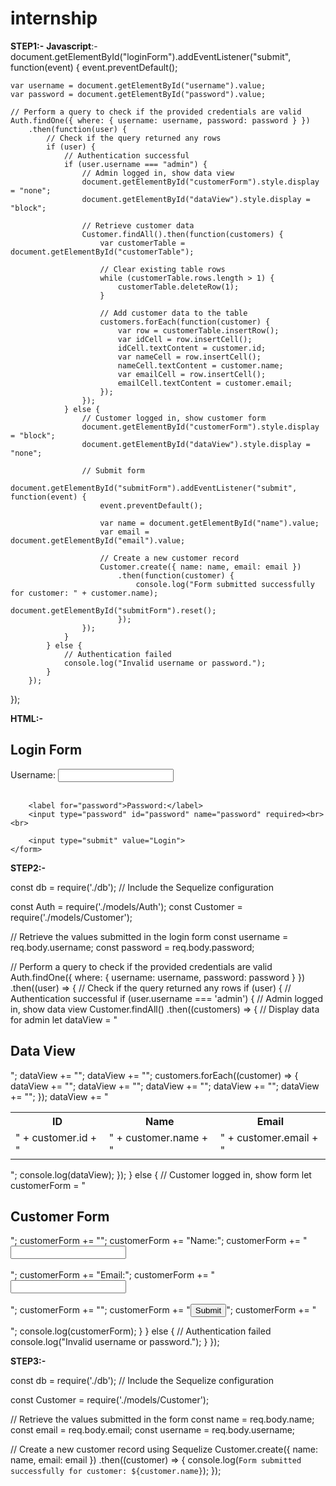 # internship

**STEP1:-**
**Javascript**:-
document.getElementById("loginForm").addEventListener("submit", function(event) {
    event.preventDefault();

    var username = document.getElementById("username").value;
    var password = document.getElementById("password").value;

    // Perform a query to check if the provided credentials are valid
    Auth.findOne({ where: { username: username, password: password } })
        .then(function(user) {
            // Check if the query returned any rows
            if (user) {
                // Authentication successful
                if (user.username === "admin") {
                    // Admin logged in, show data view
                    document.getElementById("customerForm").style.display = "none";
                    document.getElementById("dataView").style.display = "block";

                    // Retrieve customer data
                    Customer.findAll().then(function(customers) {
                        var customerTable = document.getElementById("customerTable");

                        // Clear existing table rows
                        while (customerTable.rows.length > 1) {
                            customerTable.deleteRow(1);
                        }

                        // Add customer data to the table
                        customers.forEach(function(customer) {
                            var row = customerTable.insertRow();
                            var idCell = row.insertCell();
                            idCell.textContent = customer.id;
                            var nameCell = row.insertCell();
                            nameCell.textContent = customer.name;
                            var emailCell = row.insertCell();
                            emailCell.textContent = customer.email;
                        });
                    });
                } else {
                    // Customer logged in, show customer form
                    document.getElementById("customerForm").style.display = "block";
                    document.getElementById("dataView").style.display = "none";

                    // Submit form
                    document.getElementById("submitForm").addEventListener("submit", function(event) {
                        event.preventDefault();

                        var name = document.getElementById("name").value;
                        var email = document.getElementById("email").value;

                        // Create a new customer record
                        Customer.create({ name: name, email: email })
                            .then(function(customer) {
                                console.log("Form submitted successfully for customer: " + customer.name);
                                document.getElementById("submitForm").reset();
                            });
                    });
                }
            } else {
                // Authentication failed
                console.log("Invalid username or password.");
            }
        });
});

**HTML:-**
<!DOCTYPE html>
<html>
<head>
    <title>Login Form</title>
</head>
<body>
    <h2>Login Form</h2>
    <form method="post" action="login.js">
        <label for="username">Username:</label>
        <input type="text" id="username" name="username" required><br><br>

        <label for="password">Password:</label>
        <input type="password" id="password" name="password" required><br><br>

        <input type="submit" value="Login">
    </form>
</body>
</html>

**STEP2:-**

const db = require('./db'); // Include the Sequelize configuration

const Auth = require('./models/Auth');
const Customer = require('./models/Customer');

// Retrieve the values submitted in the login form
const username = req.body.username;
const password = req.body.password;

// Perform a query to check if the provided credentials are valid
Auth.findOne({ where: { username: username, password: password } })
    .then((user) => {
        // Check if the query returned any rows
        if (user) {
            // Authentication successful
            if (user.username === 'admin') {
                // Admin logged in, show data view
                Customer.findAll()
                    .then((customers) => {
                        // Display data for admin
                        let dataView = "<h2>Data View</h2>";
                        dataView += "<table>";
                        dataView += "<tr><th>ID</th><th>Name</th><th>Email</th></tr>";
                        customers.forEach((customer) => {
                            dataView += "<tr>";
                            dataView += "<td>" + customer.id + "</td>";
                            dataView += "<td>" + customer.name + "</td>";
                            dataView += "<td>" + customer.email + "</td>";
                            dataView += "</tr>";
                        });
                        dataView += "</table>";
                        console.log(dataView);
                    });
            } else {
                // Customer logged in, show form
                let customerForm = "<h2>Customer Form</h2>";
                customerForm += "<form method='post' action='submit_form.php'>";
                customerForm += "<label for='name'>Name:</label>";
                customerForm += "<input type='text' id='name' name='name' required><br><br>";
                customerForm += "<label for='email'>Email:</label>";
                customerForm += "<input type='email' id='email' name='email' required><br><br>";
                customerForm += "<input type='hidden' name='username' value='" + user.username + "'>";
                customerForm += "<input type='submit' value='Submit'>";
                customerForm += "</form>";
                console.log(customerForm);
            }
        } else {
            // Authentication failed
            console.log("Invalid username or password.");
        }
    });


**STEP3:-**


const db = require('./db'); // Include the Sequelize configuration

const Customer = require('./models/Customer');

// Retrieve the values submitted in the form
const name = req.body.name;
const email = req.body.email;
const username = req.body.username;

// Create a new customer record using Sequelize
Customer.create({ name: name, email: email })
    .then((customer) => {
        console.log(`Form submitted successfully for customer: ${customer.name}`);
    });

